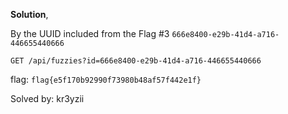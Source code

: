 **Solution**,

By the UUID included from the Flag #3
``666e8400-e29b-41d4-a716-446655440666``

``GET /api/fuzzies?id=666e8400-e29b-41d4-a716-446655440666``

flag: ``flag{e5f170b92990f73980b48af57f442e1f}``

Solved by: kr3yzii